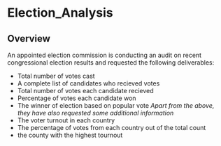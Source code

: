# Election_Analysis
##  Overview
An appointed election commission is conducting an audit on recent congressional election results and requested the following deliverables:
- Total number of votes cast
- A complete list of candidates who recieved votes
- Total number of votes each candidate recieved
- Percentage of votes each candidate won
- The winner of election based on popular vote
*Apart from the above, they have also requested some additional information*
- The voter turnout in each country
- The percentage of votes from each country out of the total count
- the county with the highest tournout
